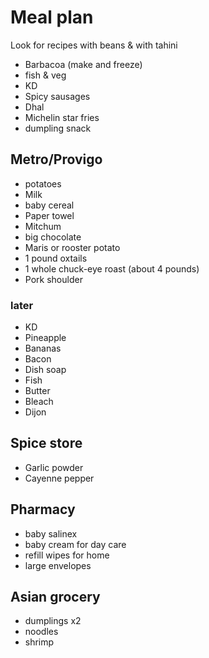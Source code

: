 # Meal plan

Look for recipes with beans & with tahini

- Barbacoa (make and freeze)
- fish & veg
- KD
- Spicy sausages
- Dhal
- Michelin star fries
- dumpling snack

## Metro/Provigo

- potatoes
- Milk
- baby cereal
- Paper towel
- Mitchum
- big chocolate
- Maris or rooster potato
- 1 pound oxtails
- 1 whole chuck-eye roast (about 4 pounds)
- Pork shoulder

### later

- KD
- Pineapple
- Bananas
- Bacon
- Dish soap
- Fish
- Butter
- Bleach
- Dijon

## Spice store

- Garlic powder
- Cayenne pepper

## Pharmacy

- baby salinex
- baby cream for day care
- refill wipes for home
- large envelopes

## Asian grocery

- dumplings x2
- noodles
- shrimp
